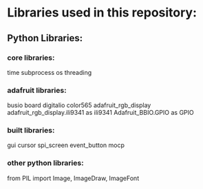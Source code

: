 # Libraries used in this repository:

## Python Libraries:
### core libraries:
time
subprocess
os
threading
### adafruit libraries:
busio
board
digitalio
color565
    adafruit_rgb_display 
adafruit_rgb_display.ili9341 
    as ili9341
Adafruit_BBIO.GPIO 
    as GPIO
### built libraries:
gui
cursor
spi_screen
event_button
mocp
### other python libraries:
from PIL import Image, ImageDraw, ImageFont


